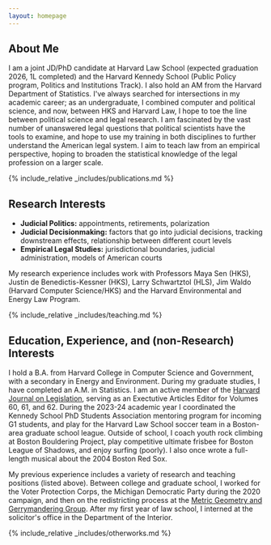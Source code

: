 ```yaml
---
layout: homepage
---
```


## About Me

I am a joint JD/PhD candidate at Harvard Law School (expected graduation 2026, 1L completed) and the Harvard Kennedy School (Public Policy program, Politics and Institutions Track). I also hold an AM from the Harvard Department of Statistics. I've always searched for intersections in my academic career; as an undergraduate, I combined computer and political science, and now, between HKS and Harvard Law, I hope to toe the line between political science and legal research. I am fascinated by the vast number of unanswered legal questions that political scientists have the tools to examine, and hope to use my training in both disciplines to further understand the American legal system. I aim to teach law from an empirical perspective, hoping to broaden the statistical knowledge of the legal profession on a larger scale.

{% include_relative _includes/publications.md %}

## Research Interests

- **Judicial Politics:** appointments, retirements, polarization
- **Judicial Decisionmaking:** factors that go into judicial decisions, tracking downstream effects, relationship between different court levels
- **Empirical Legal Studies:** jurisdictional boundaries, judicial administration, models of American courts

My research experience includes work with Professors Maya Sen (HKS), Justin de Benedictis-Kessner (HKS), Larry Schwartztol (HLS), Jim Waldo (Harvard Computer Science/HKS) and the Harvard Environmental and Energy Law Program.

{% include_relative _includes/teaching.md %}

## Education, Experience, and (non-Research) Interests

I hold a B.A. from Harvard College in Computer Science and Government, with a secondary in Energy and Environment. During my graduate studies, I have completed an A.M. in Statistics. I am an active member of the [Harvard Journal on Legislation](https://harvardjol.com), serving as an Exectutive Articles Editor for Volumes 60, 61, and 62. During the 2023-24 academic year I coordinated the Kennedy School PhD Students Association mentoring program for incoming G1 students, and play for the Harvard Law School soccer team in a Boston-area graduate school league. Outside of school, I coach youth rock climbing at Boston Bouldering Project, play competitive ultimate frisbee for Boston League of Shadows, and enjoy surfing (poorly). I also once wrote a full-length musical about the 2004 Boston Red Sox.

My previous experience includes a variety of research and teaching positions (listed above). Between college and graduate school, I worked for the Voter Protection Corps, the Michigan Democratic Party during the 2020 campaign, and then on the redistricting process at the [Metric Geometry and Gerrymandering Group](https://mggg.org). After my first year of law school, I interned at the solicitor's office in the Department of the Interior.

{% include_relative _includes/otherworks.md %}

